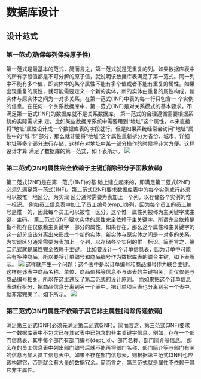 # 数据库设计

## 设计范式

### 第一范式(确保每列保持原子性)

第一范式是最基本的范式，简而言之，第一范式就是无重复的列。如果数据库表中的所有字段值都是不可分解的原子值，就说明该数据库表满足了第一范式。同一列中不能有多个值，即实体中的某个属性不能有多个值或者不能有重复的属性。如果出现重复的属性，就可能需要定义一个新的实体，新的实体由重复的属性构成，新实体与原实体之间为一对多关系。在第一范式(1NF)中表的每一行只包含一 个实例的信息。在任何一个关系数据库中，第一范式(1NF)是对关系模式的基本要求，不满足第一范式(1NF)的数据库就不是关系数据库。
第一范式的合理遵循需要根据系统的实际需求来 定。比如某些数据库系统中需要用到“地址”这个属性，本来直接将“地址”属性设计成一个数据库表的字段就行。但是如果系统经常会访问“地址”属性中的“城 市”部分，那么就非要将“地址”这个属性重新拆分为省份、城市、详细地址等多个部分进行存储，这样在对地址中某一部分操作的时候将非常方便。这样设计才算 满足了数据库的第一范式，如下表所示。
![](http://pic002.cnblogs.com/images/2012/270324/2012040114023352.png)

### 第二范式(2NF)属性完全依赖于主键(消除部分子函数依赖)

第二范式(2NF)是在第一范式(1NF)的基 础上建立起来的，即满足第二范式(2NF)必须先满足第一范式(1NF)。第二范式(2NF)要求数据库表中的每个实例或行必须可以被惟一地区分。为实现 区分通常需要为表加上一个列，以存储各个实例的惟一标识。
例如员工信息表中加上了员工编号(emp_id)列，因为每个员工的员工编号是惟一的，因此每个员工可以被惟一区分。这个惟一属性列被称为主关键字或主键、主码。
第二范式(2NF)要求实体的属性完全依赖于主关键字。所谓完全依赖是指不能存在仅依赖主关键字一部分的属性，如果存在，那么这个属性和主关键字的 这一部分应该分离出来形成一个新的实体，新实体与原实体之间是一对多的关系。为实现区分通常需要为表加上一个列，以存储各个实例的惟一标识。简而言之，第二范式就是属性完全依赖于主键。
比如要设计一个订单信息表，因为订单中可能会有多种商品，所以要将订单编号和商品编号作为数据库表的联合主键，如下表所示。
![](http://pic002.cnblogs.com/images/2012/270324/2012040114063976.png)
这样就产生一个问题：这个表中是以订单编号和商品编号作为联合主键。这样在该表中商品名称、单位、商品价格等信息不与该表的主键相关，而仅仅是与商品编号相关。所以在这里违反了第二范式的设计原则。
而如果把这个订单信息表进行拆分，把商品信息分离到另一个表中，把订单项目表也分离到另一个表中，就非常完美了。如下所示。
![](http://pic002.cnblogs.com/images/2012/270324/2012040114082156.png)

### 第三范式(3NF)属性不依赖于其它非主属性[消除传递依赖]

满足第三范式(3NF)必须先满足第二范式(2NF)。简而言之，第三范式(3NF)要求一个数据库表中不包含已在其它表中已包含的非主关键字信息。例如，存在一个部门信息表，其中每个部门有部门编号(dept_id)、部门名称、部门简介等信息。
那么在的员工信息表中列出部门编号后就不能再将部门名称、部门简介等与部门有关的信息再加入员工信息表中。如果不存在部门信息表，则根据第三范式(3NF)也应该构建它，否则就会有大量的数据冗余。简而言之，第三范式就是属性不依赖于其它非主属性。
